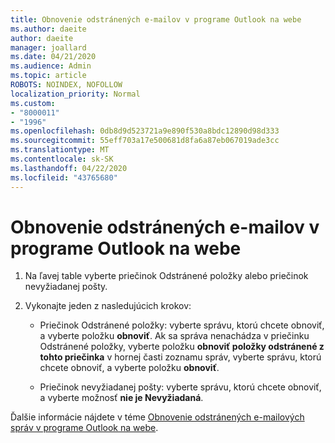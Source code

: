 ```yaml
---
title: Obnovenie odstránených e-mailov v programe Outlook na webe
ms.author: daeite
author: daeite
manager: joallard
ms.date: 04/21/2020
ms.audience: Admin
ms.topic: article
ROBOTS: NOINDEX, NOFOLLOW
localization_priority: Normal
ms.custom:
- "8000011"
- "1996"
ms.openlocfilehash: 0db8d9d523721a9e890f530a8bdc12890d98d333
ms.sourcegitcommit: 55eff703a17e500681d8fa6a87eb067019ade3cc
ms.translationtype: MT
ms.contentlocale: sk-SK
ms.lasthandoff: 04/22/2020
ms.locfileid: "43765680"
---
```

# <a name="recover-deleted-email-in-outlook-on-the-web"></a>Obnovenie odstránených e-mailov v programe Outlook na webe

1. Na ľavej table vyberte priečinok Odstránené položky alebo priečinok nevyžiadanej pošty.

2. Vykonajte jeden z nasledujúcich krokov:

    - Priečinok Odstránené položky: vyberte správu, ktorú chcete obnoviť, a vyberte položku **obnoviť**. Ak sa správa nenachádza v priečinku Odstránené položky, vyberte položku **obnoviť položky odstránené z tohto priečinka** v hornej časti zoznamu správ, vyberte správu, ktorú chcete obnoviť, a vyberte položku **obnoviť**.

    - Priečinok nevyžiadanej pošty: vyberte správu, ktorú chcete obnoviť, a vyberte možnosť **nie je Nevyžiadaná**.

Ďalšie informácie nájdete v téme [Obnovenie odstránených e-mailových správ v programe Outlook na webe](https://support.office.com/article/a8ca78ac-4721-4066-95dd-571842e9fb11).